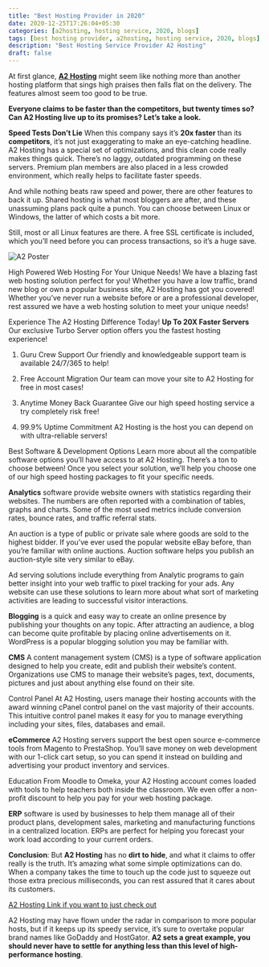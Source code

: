 ```yaml
---
title: "Best Hosting Provider in 2020"
date: 2020-12-25T17:26:04+05:30
categories: [a2hosting, hosting service, 2020, blogs]
tags: [best hosting provider, a2hosting, hosting service, 2020, blogs]
description: "Best Hosting Service Provider A2 Hosting"
draft: false
---
```


At first glance, **[A2 Hosting](http://www.a2hosting.com?aid=fceb43ba)** might seem like nothing more than another hosting platform that sings high praises then falls flat on the delivery. The features almost seem too good to be true.

**Everyone claims to be faster than the competitors, but twenty times so? Can A2 Hosting live up to its promises? Let’s take a look.**


**Speed Tests Don’t Lie**
When this company says it’s **20x faster** than its **competitors**, it’s not just exaggerating to make an eye-catching headline. A2 Hosting has a special set of optimizations, and this clean code really makes things quick. There’s no laggy, outdated programming on these servers. Premium plan members are also placed in a less crowded environment, which really helps to facilitate faster speeds.

And while nothing beats raw speed and power, there are other features to back it up. Shared hosting is what most bloggers are after, and these unassuming plans pack quite a punch. You can choose between Linux or Windows, the latter of which costs a bit more.

Still, most or all Linux features are there. A free SSL certificate is included, which you’ll need before you can process transactions, so it’s a huge save.

![A2 Poster](/images/postimgs/a2main.png)

High Powered Web Hosting For Your Unique Needs!
We have a blazing fast web hosting solution perfect for you! Whether you have a low traffic, brand new blog or own a popular business site, A2 Hosting has got you covered! Whether you’ve never run a website before or are a professional developer, rest assured we have a web hosting solution to meet your unique needs!

Experience The A2 Hosting Difference Today! **Up To 20X Faster Servers**
Our exclusive Turbo Server option offers you the fastest hosting experience!


1. Guru Crew Support Our friendly and knowledgeable support team is available 24/7/365 to help!

2. Free Account Migration Our team can move your site to A2 Hosting for free in most cases!

3. Anytime Money Back Guarantee Give our high speed hosting service a try completely risk free!

4. 99.9% Uptime Commitment A2 Hosting is the host you can depend on with ultra-reliable servers!

Best Software & Development Options
Learn more about all the compatible software options you’ll have access to at A2 Hosting. There’s a ton to choose between! Once you select your solution, we’ll help you choose one of our high speed hosting packages to fit your specific needs.

**Analytics** software provide website owners with statistics regarding their websites. The numbers are often reported with a combination of tables, graphs and charts. Some of the most used metrics include conversion rates, bounce rates, and traffic referral stats.

An auction is a type of public or private sale where goods are sold to the highest bidder. If you’ve ever used the popular website eBay before, than you’re familiar with online auctions. Auction software helps you publish an auction-style site very similar to eBay.

Ad serving solutions include everything from Analytic programs to gain better insight into your web traffic to pixel tracking for your ads. Any website can use these solutions to learn more about what sort of marketing activities are leading to successful visitor interactions.

**Blogging** is a quick and easy way to create an online presence by publishing your thoughts on any topic. After attracting an audience, a blog can become quite profitable by placing online advertisements on it. WordPress is a popular blogging solution you may be familiar with.

**CMS**
A content management system (CMS) is a type of software application designed to help you create, edit and publish their website’s content. Organizations use CMS to manage their website’s pages, text, documents, pictures and just about anything else found on their site.

Control Panel
At A2 Hosting, users manage their hosting accounts with the award winning cPanel control panel on the vast majority of their accounts. This intuitive control panel makes it easy for you to manage everything including your sites, files, databases and email.

**eCommerce**
A2 Hosting servers support the best open source e-commerce tools from Magento to PrestaShop. You’ll save money on web development with our 1-click cart setup, so you can spend it instead on building and advertising your product inventory and services.

Education
From Moodle to Omeka, your A2 Hosting account comes loaded with tools to help teachers both inside the classroom. We even offer a non-profit discount to help you pay for your web hosting package.

**ERP** software is used by businesses to help them manage all of their product plans, development sales, marketing and manufacturing functions in a centralized location. ERPs are perfect for helping you forecast your work load according to your current orders.

**Conclusion**:
But **A2 Hosting** has no **dirt to hide**, and what it claims to offer really is the truth. It’s amazing what some simple optimizations can do. When a company takes the time to touch up the code just to squeeze out those extra precious milliseconds, you can rest assured that it cares about its customers.

[A2 Hosting Link if you want to just check out](http://www.a2hosting.com?aid=fceb43ba)

A2 Hosting may have flown under the radar in comparison to more popular hosts, but if it keeps up its speedy service, it’s sure to overtake popular brand names like GoDaddy and HostGator. **A2 sets a great example, you should never have to settle for anything less than this level of high-performance hosting**.

